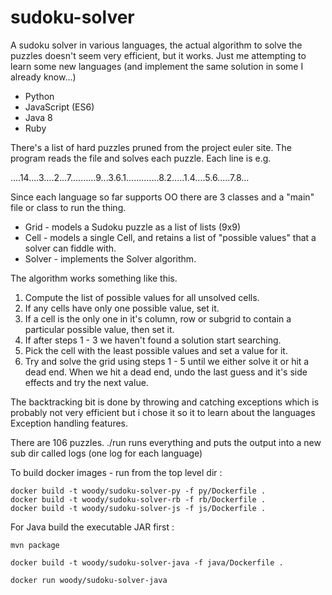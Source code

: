 # sudoku-solver
A sudoku solver in various languages, the actual algorithm to solve the puzzles doesn't seem very efficient, but it works.  Just me attempting to learn some new languages (and implement the same solution in some I already know...)

  * Python
  * JavaScript (ES6)
  * Java 8
  * Ruby

There's a list of hard puzzles pruned from the project euler site.  The program reads the file and solves each puzzle. Each line is e.g.

....14....3....2...7..........9...3.6.1.............8.2.....1.4....5.6.....7.8...

Since each language so far supports OO there are 3 classes and a "main" file or class to run the thing.

* Grid - models a Sudoku puzzle as a list of lists (9x9)
* Cell - models a single Cell, and retains a list of "possible values" that a solver can fiddle with.
* Solver - implements the Solver algorithm.  

The algorithm works something like this.

1. Compute the list of possible values for all unsolved cells.
2. If any cells have only one possible value, set it.
3. If a cell is the only one in it's column, row or subgrid to contain a particular possible value, then set it.
4. If after steps 1 - 3 we haven't found a solution start searching.
5. Pick the cell with the least possible values and set a value for it.
6. Try and solve the grid using steps 1 - 5 until we either solve it or hit a dead end. When we hit a dead end, undo the last guess and it's side effects and try the next value.

The backtracking bit is done by throwing and catching exceptions which is probably not very efficient but i chose it so it to learn about the languages Exception handling features.

There are 106 puzzles. ./run runs everything and puts the output into a new sub dir called logs (one log for each language)

To build docker images - run from the top level dir :
```
docker build -t woody/sudoku-solver-py -f py/Dockerfile .
docker build -t woody/sudoku-solver-rb -f rb/Dockerfile .
docker build -t woody/sudoku-solver-js -f js/Dockerfile .
```
For Java build the executable JAR first :
```
mvn package

docker build -t woody/sudoku-solver-java -f java/Dockerfile .

docker run woody/sudoku-solver-java
```



